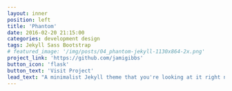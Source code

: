 ```yaml
---
layout: inner
position: left
title: 'Phantom'
date: 2016-02-20 21:15:00
categories: development design
tags: Jekyll Sass Bootstrap
# featured_image: '/img/posts/04_phantom-jekyll-1130x864-2x.png'
project_link: 'https://github.com/jamigibbs'
button_icon: 'flask'
button_text: 'Visit Project'
lead_text: "A minimalist Jekyll theme that you're looking at it right now"
---
```

